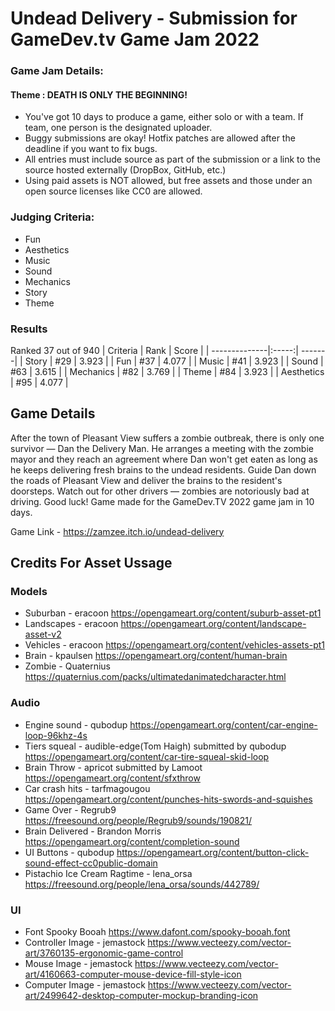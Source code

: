 # Undead Delivery - Submission for GameDev.tv Game Jam 2022

### Game Jam Details:
#### Theme : DEATH IS ONLY THE BEGINNING!
- You've got 10 days to produce a game, either solo or with a team. If team, one person is the designated uploader.
- Buggy submissions are okay! Hotfix patches are allowed after the deadline if you want to fix bugs.
- All entries must include source as part of the submission or a link to the source hosted externally (DropBox, GitHub, etc.)
- Using paid assets is NOT allowed, but free assets and those under an open source licenses like CC0 are allowed.

### Judging Criteria:
- Fun
- Aesthetics
- Music
- Sound
- Mechanics
- Story
- Theme

### Results
Ranked 37 out of 940
| Criteria      | Rank  | Score  |
| --------------|:-----:| -------|
| Story         | #29   | 3.923  |
| Fun           | #37   | 4.077  |
| Music         | #41   | 3.923  |
| Sound         | #63   | 3.615  |
| Mechanics     | #82   | 3.769  |
| Theme         | #84   | 3.923  |
| Aesthetics    | #95   | 4.077  |

## Game Details
After the town of Pleasant View suffers a zombie outbreak, there is only one survivor — Dan the Delivery Man. 
He arranges a meeting with the zombie mayor and they reach an agreement where Dan won't get eaten as long as he keeps delivering fresh brains to the undead residents.
Guide Dan down the roads of Pleasant View and deliver the brains to the resident's doorsteps. Watch out for other drivers — zombies are notoriously bad at driving.
Good luck!
Game made for the GameDev.TV 2022 game jam in 10 days.

Game Link - https://zamzee.itch.io/undead-delivery

## Credits For Asset Ussage
### Models
- Suburban - eracoon https://opengameart.org/content/suburb-asset-pt1
- Landscapes - eracoon https://opengameart.org/content/landscape-asset-v2
- Vehicles - eracoon https://opengameart.org/content/vehicles-assets-pt1
- Brain - kpaulsen https://opengameart.org/content/human-brain
- Zombie - Quaternius https://quaternius.com/packs/ultimatedanimatedcharacter.html
### Audio
- Engine sound - qubodup https://opengameart.org/content/car-engine-loop-96khz-4s
- Tiers squeal - audible-edge(Tom Haigh) submitted by qubodup https://opengameart.org/content/car-tire-squeal-skid-loop
- Brain Throw - apricot submitted by Lamoot https://opengameart.org/content/sfxthrow
- Car crash hits - tarfmagougou https://opengameart.org/content/punches-hits-swords-and-squishes
- Game Over - Regrub9 https://freesound.org/people/Regrub9/sounds/190821/
- Brain Delivered - Brandon Morris https://opengameart.org/content/completion-sound
- UI Buttons - qubodup https://opengameart.org/content/button-click-sound-effect-cc0public-domain
- Pistachio Ice Cream Ragtime - lena_orsa https://freesound.org/people/lena_orsa/sounds/442789/
### UI
- Font Spooky Booah https://www.dafont.com/spooky-booah.font
- Controller Image - jemastock https://www.vecteezy.com/vector-art/3760135-ergonomic-game-control
- Mouse Image - jemastock https://www.vecteezy.com/vector-art/4160663-computer-mouse-device-fill-style-icon
- Computer Image - jemastock https://www.vecteezy.com/vector-art/2499642-desktop-computer-mockup-branding-icon

